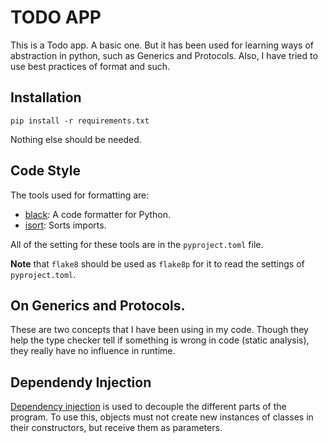 # TODO APP
This is a Todo app. A basic one. But it has been used for learning ways of abstraction in python, such as Generics and Protocols. Also, I have tried to use best practices of format and such.

## Installation
        
    pip install -r requirements.txt

Nothing else should be needed.

## Code Style
The tools used for formatting are:
- [black](https://black.readthedocs.io/en/stable/): A code formatter for Python.
- [isort](https://isort.readthedocs.io/en/stable/): Sorts imports.

All of the setting for these tools are in the `pyproject.toml` file.

**Note** that `flake8` should be used as `flake8p` for it to read the settings of `pyproject.toml`. 

## On Generics and Protocols.
These are two concepts that I have been using in my code. Though they help the type checker tell if something is wrong in code (static analysis), they really have no influence in runtime.

## Dependendy Injection
[Dependency injection](https://python-dependency-injector.ets-labs.org/introduction/di_in_python.html) is used to decouple the different parts of the program. To use this, objects must not create new instances of classes in their constructors, but receive them as parameters. 
